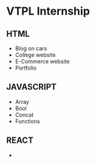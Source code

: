 # VTPL Internship


## HTML
* Blog on cars
* College website
* E-Commerce website
* Portfolio


## JAVASCRIPT
* Array
* Bool
* Concat
* Functions


## REACT
*